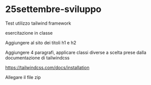 # 25settembre-sviluppo

Test utilizzo tailwind framework

esercitazione in classe


Aggiungere al sito dei titoli h1 e h2

Aggiungere 4 paragrafi, applicare classi diverse a scelta prese dalla documentazione di tailwindcss

https://tailwindcss.com/docs/installation

Allegare il file zip
